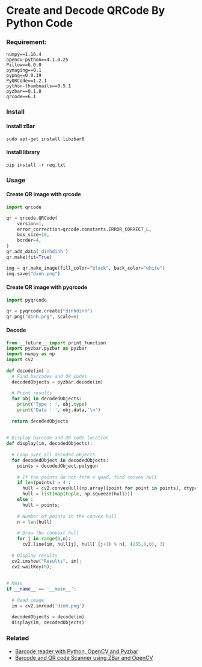 # Create and Decode QRCode By Python Code

### Requirement:
``` shell
numpy==1.16.4
opencv-python==4.1.0.25
Pillow==6.0.0
pymaging==0.1
pypng==0.0.19
PyQRCode==1.2.1
python-thumbnails==0.5.1
pyzbar==0.1.8
qrcode==6.1
```
### Install

#### Install zBar
```shell
sudo apt-get install libzbar0
```

#### Install library
```shell
pip install -r req.txt
```

### Usage

#### Create QR image with qrcode
```python
import qrcode

qr = qrcode.QRCode(
    version=1,
    error_correction=qrcode.constants.ERROR_CORRECT_L,
    box_size=10,
    border=4,
)
qr.add_data('dinhdinh')
qr.make(fit=True)

img = qr.make_image(fill_color="black", back_color="white")
img.save("dinh.png")
```

#### Create QR image with pyqrcode
```python
import pyqrcode

qr = pyqrcode.create("dinhdinh")
qr.png("dinh.png", scale=6)
```

#### Decode 
```python
from __future__ import print_function
import pyzbar.pyzbar as pyzbar
import numpy as np
import cv2
 
def decode(im) : 
  # Find barcodes and QR codes
  decodedObjects = pyzbar.decode(im)
 
  # Print results
  for obj in decodedObjects:
    print('Type : ', obj.type)
    print('Data : ', obj.data,'\n')
     
  return decodedObjects
 
 
# Display barcode and QR code location  
def display(im, decodedObjects):
 
  # Loop over all decoded objects
  for decodedObject in decodedObjects: 
    points = decodedObject.polygon
 
    # If the points do not form a quad, find convex hull
    if len(points) > 4 : 
      hull = cv2.convexHull(np.array([point for point in points], dtype=np.float32))
      hull = list(map(tuple, np.squeeze(hull)))
    else : 
      hull = points;
     
    # Number of points in the convex hull
    n = len(hull)
 
    # Draw the convext hull
    for j in range(0,n):
      cv2.line(im, hull[j], hull[ (j+1) % n], (255,0,0), 3)
 
  # Display results 
  cv2.imshow("Results", im);
  cv2.waitKey(0);
 
   
# Main 
if __name__ == '__main__':
 
  # Read image
  im = cv2.imread('dinh.png')
 
  decodedObjects = decode(im)
  display(im, decodedObjects)
```

### Related
* [Barcode reader with Python, OpenCV and Pyzbar](https://cvisiondemy.com/barcode-reader-with-python-opencv-and-pyzbar/)
* [Barcode and QR code Scanner using ZBar and OpenCV](https://www.learnopencv.com/barcode-and-qr-code-scanner-using-zbar-and-opencv/)




